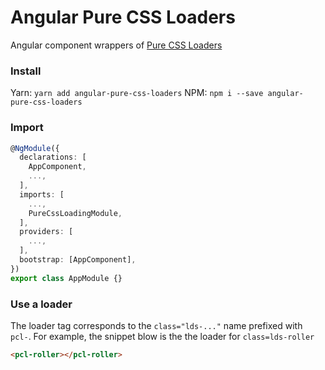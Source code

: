 # Angular Pure CSS Loaders

Angular component wrappers of [Pure CSS Loaders](https://loading.io/css/)

### Install

Yarn: `yarn add angular-pure-css-loaders`
NPM: `npm i --save angular-pure-css-loaders`

### Import

```typescript
@NgModule({
  declarations: [
    AppComponent,
    ...,
  ],
  imports: [
    ...,
    PureCssLoadingModule,
  ],
  providers: [
    ...,
  ],
  bootstrap: [AppComponent],
})
export class AppModule {}
```

### Use a loader

The loader tag corresponds to the `class="lds-..."` name prefixed with `pcl-`. For example, the snippet blow is the the loader for `class=lds-roller`

```html
<pcl-roller></pcl-roller>
```
